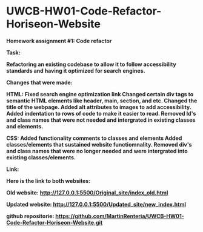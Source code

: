 # UWCB-HW01-Code-Refactor-Horiseon-Website

<strong>Homework assignment #1: Code refactor<strong>

<strong>Task:</strong>

Refactoring an existing codebase to allow it to follow accessibility standards and having it optimized for search engines.

<strong>Changes that were made:</strong>

<strong>HTML:<strong>
Fixed search engine optimization link 
Changed certain div tags to semantic HTML elements like header, main, section, and etc. 
Changed the title of the webpage.
Added alt attributes to images to add accessibility.
Added indentation to rows of code to make it easier to read.
Removed Id's and class names that were not needed and intergrated in existing classes and elements.

<strong>CSS:<strong>
Added functionality comments to classes and elements 
Added classes/elements that sustained website functiomnality.
Removed div's and class names that were no longer needed and were intergrated into existing classes/elements. 

<strong>Link:<strong>

Here is the link to both websites:  

Old website: http://127.0.0.1:5500/Original_site/index_old.html

Updated website: http://127.0.0.1:5500/Updated_site/new_index.html

github repositorie: https://github.com/MartinRenteria/UWCB-HW01-Code-Refactor-Horiseon-Website.git

